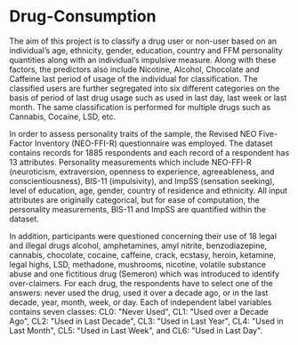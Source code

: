 # Drug-Consumption

The aim of this project is to classify a drug user or non-user based on an individual’s age, ethnicity, gender, education, country and FFM personality quantities along with an individual’s impulsive measure. Along with these factors, the predictors also include Nicotine, Alcohol, Chocolate and Caffeine last period of usage of the individual for classification. The classified users are further segregated into six different categories on the basis of period of last drug usage such as used in last day, last week or last month. The same classification is performed for multiple drugs such as Cannabis, Cocaine, LSD, etc.

In order to assess personality traits of the sample, the Revised NEO Five-Factor Inventory (NEO-FFI-R) questionnaire was employed. The dataset contains records for 1885 respondents and each record of a respondent has 13 attributes. Personality measurements which include NEO-FFI-R (neuroticism, extraversion, openness to experience, agreeableness, and conscientiousness), BIS-11 (impulsivity), and ImpSS (sensation seeking), level of education, age, gender, country of residence and ethnicity. All input attributes are originally categorical, but for ease of computation, the personality measurements, BIS-11 and ImpSS are quantified within the dataset.

In addition, participants were questioned concerning their use of 18 legal and illegal drugs alcohol, amphetamines, amyl nitrite, benzodiazepine, cannabis, chocolate, cocaine, caffeine, crack, ecstasy, heroin, ketamine, legal highs, LSD, methadone, mushrooms, nicotine, volatile substance abuse and one fictitious drug (Semeron) which was introduced to identify over-claimers. For each drug, the respondents have to select one of the answers: never used the drug, used it over a decade ago, or in the last decade, year, month, week, or day. Each of independent label variables contains seven classes: CL0: "Never Used", CL1: "Used over a Decade Ago", CL2: "Used in Last Decade", CL3: "Used in Last Year", CL4: "Used in Last Month", CL5: "Used in Last Week", and CL6: "Used in Last Day".

